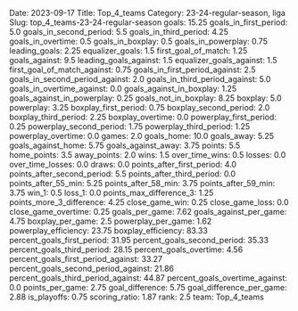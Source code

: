 Date: 2023-09-17
Title: Top_4_teams
Category: 23-24-regular-season, liga
Slug: top_4_teams-23-24-regular-season
goals: 15.25
goals_in_first_period: 5.0
goals_in_second_period: 5.5
goals_in_third_period: 4.25
goals_in_overtime: 0.5
goals_in_boxplay: 0.5
goals_in_powerplay: 0.75
leading_goals: 2.25
equalizer_goals: 1.5
first_goal_of_match: 1.25
goals_against: 9.5
leading_goals_against: 1.5
equalizer_goals_against: 1.5
first_goal_of_match_against: 0.75
goals_in_first_period_against: 2.5
goals_in_second_period_against: 2.0
goals_in_third_period_against: 5.0
goals_in_overtime_against: 0.0
goals_against_in_boxplay: 1.25
goals_against_in_powerplay: 0.25
goals_not_in_boxplay: 8.25
boxplay: 5.0
powerplay: 3.25
boxplay_first_period: 0.75
boxplay_second_period: 2.0
boxplay_third_period: 2.25
boxplay_overtime: 0.0
powerplay_first_period: 0.25
powerplay_second_period: 1.75
powerplay_third_period: 1.25
powerplay_overtime: 0.0
games: 2.0
goals_home: 10.0
goals_away: 5.25
goals_against_home: 5.75
goals_against_away: 3.75
points: 5.5
home_points: 3.5
away_points: 2.0
wins: 1.5
over_time_wins: 0.5
losses: 0.0
over_time_losses: 0.0
draws: 0.0
points_after_first_period: 4.0
points_after_second_period: 5.5
points_after_third_period: 0.0
points_after_55_min: 5.25
points_after_58_min: 3.75
points_after_59_min: 3.75
win_1: 0.5
loss_1: 0.0
points_max_difference_3: 1.25
points_more_3_difference: 4.25
close_game_win: 0.25
close_game_loss: 0.0
close_game_overtime: 0.25
goals_per_game: 7.62
goals_against_per_game: 4.75
boxplay_per_game: 2.5
powerplay_per_game: 1.62
powerplay_efficiency: 23.75
boxplay_efficiency: 83.33
percent_goals_first_period: 31.95
percent_goals_second_period: 35.33
percent_goals_third_period: 28.15
percent_goals_overtime: 4.56
percent_goals_first_period_against: 33.27
percent_goals_second_period_against: 21.86
percent_goals_third_period_against: 44.87
percent_goals_overtime_against: 0.0
points_per_game: 2.75
goal_difference: 5.75
goal_difference_per_game: 2.88
is_playoffs: 0.75
scoring_ratio: 1.87
rank: 2.5
team: Top_4_teams
